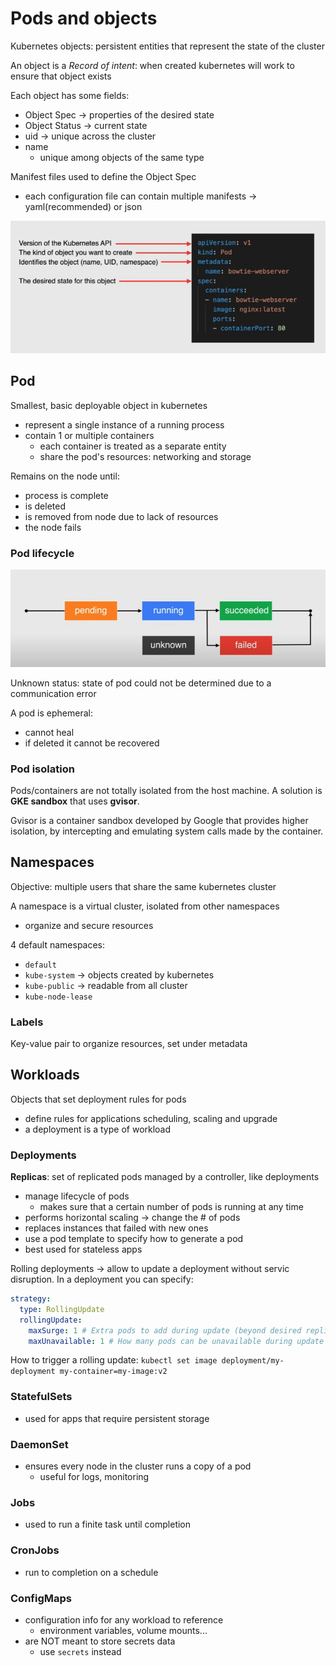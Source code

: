 # Pods and objects

Kubernetes objects: persistent entities that represent the state of the cluster

An object is a _Record of intent_: when created kubernetes will work to ensure that object exists

Each object has some fields:

- Object Spec -> properties of the desired state
- Object Status -> current state
- uid -> unique across the cluster
- name
  - unique among objects of the same type

Manifest files used to define the Object Spec

- each configuration file can contain multiple manifests -> yaml(recommended) or json

![Pod manifest example](ch8.4-pods-and-objects.pod-manifest-example.png)

## Pod

Smallest, basic deployable object in kubernetes

- represent a single instance of a running process
- contain 1 or multiple containers
  - each container is treated as a separate entity
  - share the pod's resources: networking and storage

Remains on the node until:

- process is complete
- is deleted
- is removed from node due to lack of resources
- the node fails

### Pod lifecycle

![Pod lifecycle](ch8.4-pods-and-objects.pod-lifecycle.png)

Unknown status: state of pod could not be determined due to a communication error

A pod is ephemeral:

- cannot heal
- if deleted it cannot be recovered

### Pod isolation

Pods/containers are not totally isolated from the host machine. A solution is **GKE sandbox** that uses **gvisor**.

Gvisor is a container sandbox developed by Google that provides higher isolation, by intercepting and emulating system calls made by the container.

## Namespaces

Objective: multiple users that share the same kubernetes cluster

A namespace is a virtual cluster, isolated from other namespaces

- organize and secure resources

4 default namespaces:

- `default`
- `kube-system` -> objects created by kubernetes
- `kube-public` -> readable from all cluster
- `kube-node-lease`

### Labels

Key-value pair to organize resources, set under metadata

## Workloads

Objects that set deployment rules for pods

- define rules for applications scheduling, scaling and upgrade
- a deployment is a type of workload

### Deployments

**Replicas**: set of replicated pods managed by a controller, like deployments

- manage lifecycle of pods
  - makes sure that a certain number of pods is running at any time
- performs horizontal scaling -> change the # of pods
- replaces instances that failed with new ones
- use a pod template to specify how to generate a pod
- best used for stateless apps

Rolling deployments -> allow to update a deployment without servic disruption. In a deployment you can specify:

```yaml
strategy:
  type: RollingUpdate
  rollingUpdate:
    maxSurge: 1 # Extra pods to add during update (beyond desired replicas)
    maxUnavailable: 1 # How many pods can be unavailable during update
```

How to trigger a rolling update: `kubectl set image deployment/my-deployment my-container=my-image:v2`

### StatefulSets

- used for apps that require persistent storage

### DaemonSet

- ensures every node in the cluster runs a copy of a pod
  - useful for logs, monitoring

### Jobs

- used to run a finite task until completion

### CronJobs

- run to completion on a schedule

### ConfigMaps

- configuration info for any workload to reference
  - environment variables, volume mounts...
- are NOT meant to store secrets data
  - use `secrets` instead
